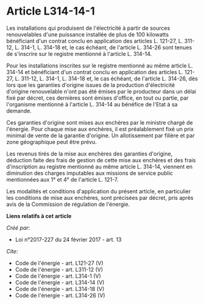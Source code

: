 # Article L314-14-1

Les installations qui produisent de l'électricité à partir de sources renouvelables d'une puissance installée de plus de 100
kilowatts bénéficiant d'un contrat conclu en application des articles L. 121-27, L. 311-12, L. 314-1, L. 314-18 et, le cas
échéant, de l'article L. 314-26 sont tenues de s'inscrire sur le registre mentionné à l'article L. 314-14. 

Pour les installations inscrites sur le registre mentionné au même article L. 314-14 et bénéficiant d'un contrat conclu en
application des articles L. 121-27, L. 311-12, L. 314-1, L. 314-18 et, le cas échéant, de l'article L. 314-26, dès lors que
les garanties d'origine issues de la production d'électricité d'origine renouvelable n'ont pas été émises par le producteur
dans un délai fixé par décret, ces dernières sont émises d'office, en tout ou partie, par l'organisme mentionné à l'article
L. 314-14 au bénéfice de l'Etat à sa demande. 

Ces garanties d'origine sont mises aux enchères par le ministre chargé de l'énergie. Pour chaque mise aux enchères, il est
préalablement fixé un prix minimal de vente de la garantie d'origine. Un allotissement par filière et par zone géographique
peut être prévu. 

Les revenus tirés de la mise aux enchères des garanties d'origine, déduction faite des frais de gestion de cette mise aux
enchères et des frais d'inscription au registre mentionné au même article L. 314-14, viennent en diminution des charges
imputables aux missions de service public mentionnées aux 1° et 4° de l'article L. 121-7. 

Les modalités et conditions d'application du présent article, en particulier les conditions de mise aux enchères, sont
précisées par décret, pris après avis de la Commission de régulation de l'énergie.

**Liens relatifs à cet article**

_Créé par_:

  - Loi n°2017-227 du 24 février 2017 - art. 13

_Cite_:

  - Code de l'énergie - art. L121-27 (V)
  - Code de l'énergie - art. L311-12 (V)
  - Code de l'énergie - art. L314-1 (V)
  - Code de l'énergie - art. L314-14 (V)
  - Code de l'énergie - art. L314-18 (V)
  - Code de l'énergie - art. L314-26 (V)
